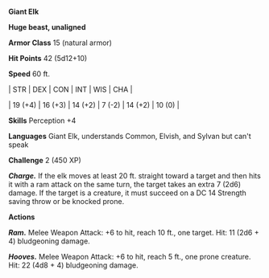 **Giant Elk**

**Huge beast, unaligned**

**Armor Class** 15 (natural armor)

**Hit Points** 42 (5d12+10)

**Speed** 60 ft.

|   STR   |   DEX   |   CON   |   INT   |   WIS   |   CHA   |
  
| 19 (+4) | 16 (+3) | 14 (+2) | 7 (-2) | 14 (+2) | 10 (0) |

**Skills** Perception +4

**Languages** Giant Elk, understands Common, Elvish, and Sylvan but can't speak

**Challenge** 2 (450 XP)

***Charge.*** If the elk moves at least 20 ft. straight toward a target and then hits it with a ram attack on the same turn, the target takes an extra 7 (2d6) damage. If the target is a creature, it must succeed on a DC 14 Strength saving throw or be knocked prone.

**Actions**

***Ram.*** Melee Weapon Attack: +6 to hit, reach 10 ft., one target. Hit: 11 (2d6 + 4) bludgeoning damage.

***Hooves.*** Melee Weapon Attack: +6 to hit, reach 5 ft., one prone creature. Hit: 22 (4d8 + 4) bludgeoning damage.

